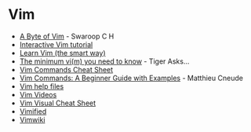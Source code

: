 # Vim

* [A Byte of Vim](https://vim.swaroopch.com/byte-of-vim.pdf) - Swaroop C H
* [Interactive Vim tutorial](https://www.openvim.com)
* [Learn Vim (the smart way)](https://github.com/iggredible/Learn-Vim)
* [The minimum vi(m) you need to know](https://archive.is/XMUFD) - Tiger Asks...
* [Vim Commands Cheat Sheet](https://www.fprintf.net/vimCheatSheet.html)
* [Vim Commands: A Beginner Guide with Examples](https://thevaluable.dev/vim-commands-beginner/) - Matthieu Cneude
* [Vim help files](https://vimhelp.org/)
* [Vim Videos](https://derekwyatt.org/vim/tutorials/index.html)
* [Vim Visual Cheat Sheet](https://hamwaves.com/vim.tutorial/en/index.html)
* [Vimified](https://www.vimified.com/)
* [Vimwiki](https://vimwiki.github.io/)
